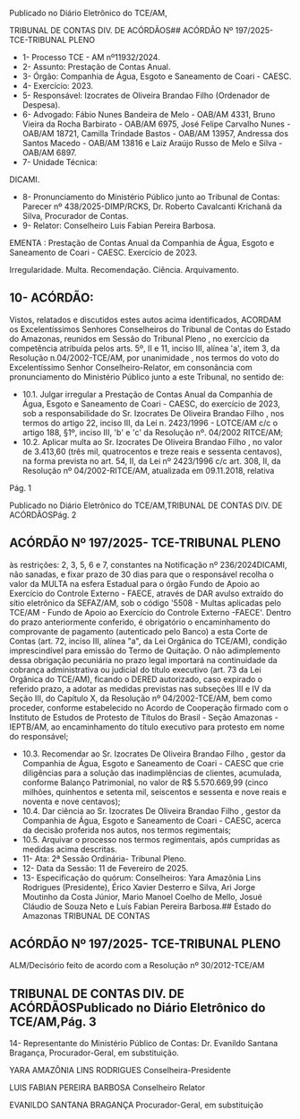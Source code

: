 Publicado  no  Diário  Eletrônico do TCE/AM,

TRIBUNAL DE CONTAS DIV. DE ACÓRDÃOS## ACÓRDÃO Nº 197/2025- TCE-TRIBUNAL PLENO

- 1- Processo TCE - AM nº11932/2024.
- 2- Assunto: Prestação de Contas Anual.
- 3- Órgão: Companhia de Água, Esgoto e Saneamento de Coari - CAESC.
- 4- Exercício: 2023.
- 5- Responsável: Izocrates de Oliveira Brandao Filho (Ordenador de Despesa).
- 6- Advogado: Fábio Nunes Bandeira de Melo - OAB/AM 4331, Bruno Vieira da Rocha Barbirato  -  OAB/AM  6975,  José  Felipe  Carvalho  Nunes  -  OAB/AM  18721,  Camilla Trindade Bastos - OAB/AM 13957, Andressa dos Santos Macedo - OAB/AM 13816 e Laiz Araújo Russo de Melo e Silva - OAB/AM 6897.
- 7- Unidade Técnica:

DICAMI.

- 8- Pronunciamento  do  Ministério  Público  junto  ao  Tribunal  de  Contas: Parecer  nº 438/2025-DIMP/RCKS,  Dr.  Roberto  Cavalcanti  Krichanã  da  Silva,  Procurador  de Contas.
- 9- Relator: Conselheiro Luis Fabian Pereira Barbosa.

EMENTA : Prestação de Contas Anual da Companhia  de  Água,  Esgoto  e  Saneamento  de Coari - CAESC. Exercício de 2023.

Irregularidade. Multa. Recomendação. Ciência. Arquivamento.

## 10-  ACÓRDÃO:

Vistos, relatados e discutidos estes autos acima identificados, ACORDAM os Excelentíssimos Senhores Conselheiros do Tribunal de Contas do Estado do Amazonas, reunidos em Sessão do Tribunal Pleno , no exercício da competência atribuída pelos arts. 5º, II e 11, inciso III, alínea 'a', item 3, da  Resolução  n.04/2002-TCE/AM, por unanimidade , nos  termos  do  voto  do  Excelentíssimo  Senhor  Conselheiro-Relator, em consonância com pronunciamento do Ministério Público junto a este Tribunal, no sentido de:

- 10.1. Julgar  irregular a  Prestação  de  Contas  Anual  da  Companhia  de Água, Esgoto e Saneamento de Coari - CAESC, do exercício de 2023, sob a responsabilidade do Sr. Izocrates De Oliveira Brandao Filho , nos termos do artigo 22, inciso III, da Lei n. 2423/1996 - LOTCE/AM c/c o artigo 188, §1º, inciso III, 'b' e 'c' da Resolução nº. 04/2002 RITCE/AM;
- 10.2. Aplicar multa ao Sr. Izocrates De Oliveira Brandao Filho , no valor de 3.413,60 (três mil, quatrocentos e treze reais e sessenta centavos), na forma prevista no art. 54, II, da Lei nº 2423/1996 c/c art. 308, II, da Resolução nº 04/2002-RITCE/AM, atualizada em 09.11.2018, relativa

Pág. 1

Publicado  no  Diário  Eletrônico do TCE/AM,TRIBUNAL DE CONTAS DIV. DE ACÓRDÃOSPág. 2

## ACÓRDÃO Nº 197/2025- TCE-TRIBUNAL PLENO

às restrições: 2, 3, 5, 6 e 7, constantes na Notificação nº 236/2024DICAMI,  não  sanadas,  e  fixar prazo  de  30  dias para que  o responsável  recolha  o  valor  da  MULTA  na  esfera  Estadual  para  o órgão  Fundo  de  Apoio  ao  Exercício  do  Controle  Externo  -  FAECE, através de DAR avulso extraído do sítio eletrônico da SEFAZ/AM, sob o código '5508 - Multas aplicadas pelo TCE/AM - Fundo de Apoio ao Exercício do Controle Externo -FAECE'. Dentro do prazo anteriormente conferido, é obrigatório o encaminhamento do comprovante de pagamento (autenticado pelo Banco) a esta Corte de Contas  (art.  72,  inciso  III,  alínea  "a",  da  Lei  Orgânica  do  TCE/AM), condição imprescindível para emissão do Termo de Quitação. O não adimplemento dessa obrigação pecuniária no prazo legal importará na continuidade da cobrança administrativa ou judicial do título executivo (art.  73  da  Lei  Orgânica  do  TCE/AM), ficando  o  DERED  autorizado, caso  expirado  o  referido  prazo,  a  adotar  as  medidas  previstas  nas subseções  III  e  IV  da  Seção  III,  do  Capítulo  X,  da  Resolução  nº 04/2002-TCE/AM,  bem  como  proceder,  conforme  estabelecido  no Acordo  de  Cooperação  firmado  com  o  Instituto  de  Estudos  de Protesto  de  Títulos  do  Brasil  -  Seção  Amazonas  -  IEPTB/AM,  ao encaminhamento  do  título  executivo  para  protesto  em  nome  do responsável;

- 10.3. Recomendar ao Sr. Izocrates De Oliveira Brandao Filho , gestor da Companhia de Água, Esgoto e Saneamento de Coari - CAESC que crie diligências para a solução das  inadimplências de clientes, acumulada, conforme Balanço Patrimonial, no valor de R$ 5.570.669,99 (cinco  milhões,  quinhentos  e  setenta  mil,  seiscentos  e sessenta e nove reais e noventa e nove centavos);
- 10.4. Dar ciência ao Sr. Izocrates De Oliveira Brandao Filho ,  gestor da Companhia  de  Água,  Esgoto  e  Saneamento  de  Coari  -  CAESC, acerca da decisão proferida nos autos, nos termos regimentais;
- 10.5. Arquivar o  processo  nos  termos  regimentais,  após  cumpridas  as medidas acima descritas.
- 11-  Ata: 2ª Sessão Ordinária- Tribunal Pleno.
- 12-  Data da Sessão: 11 de Fevereiro de 2025.
- 13-  Especificação do quórum: Conselheiros: Yara Amazônia Lins Rodrigues (Presidente), Érico Xavier Desterro e Silva, Ari Jorge Moutinho da Costa Júnior, Mario Manoel Coelho de Mello, Josué Cláudio de Souza Neto e Luís Fabian Pereira Barbosa.## Estado do Amazonas TRIBUNAL DE CONTAS

## ACÓRDÃO Nº 197/2025- TCE-TRIBUNAL PLENO

ALM/Decisório feito de acordo com a Resolução nº 30/2012-TCE/AM

## TRIBUNAL DE CONTAS DIV. DE ACÓRDÃOSPublicado  no  Diário  Eletrônico do TCE/AM,Pág. 3

14-  Representante do Ministério Público de Contas: Dr. Evanildo Santana Bragança, Procurador-Geral, em substituição.

YARA AMAZÔNIA LINS RODRIGUES Conselheira-Presidente

LUIS FABIAN PEREIRA BARBOSA Conselheiro Relator

EVANILDO SANTANA BRAGANÇA Procurador-Geral, em substituição